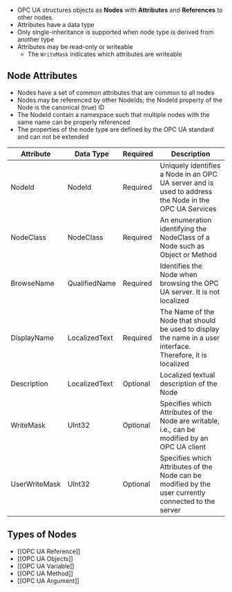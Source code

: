 - OPC UA structures objects as **Nodes** with **Attributes** and **References** to other nodes.
- Attributes have a data type
- Only single-inheritance is supported when node type is derived from another type
- Attributes may be read-only or writeable
	- The `WriteMask` indicates which attributes are writeable

## Node Attributes

- Nodes have a set of common attributes that are common to all nodes
- Nodes may be referenced by other NodeIds; the NodeId property of the Node is the canonical (true) ID
- The NodeId contain a namespace such that multiple nodes with the same name can be properly referenced
- The properties of the node type are defined by the OPC UA standard and can not be extended

| Attribute     | Data Type     | Required | Description                                                                                                  |
| ------------- | ------------- | -------- | ------------------------------------------------------------------------------------------------------------ |
| Nodeld        | Nodeld        | Required | Uniquely identifies a Node in an OPC UA server and is used to address the Node in the OPC UA Services        |
| NodeClass     | NodeClass     | Required | An enumeration identifying the NodeClass of a Node such as Object or Method                                  |
| BrowseName    | QualifiedName | Required | Identifies the Node when browsing the OPC UA server. It is not localized                                     |
| DisplayName   | LocalizedText | Required | The Name of the Node that should be used to display the name in a user interface. Therefore, it is localized |
| Description   | LocalizedText | Optional | Localized textual description of the Node                                                                    |
| WriteMask     | Ulnt32        | Optional | Specifies which Attributes of the Node are writable, i.e., can be modified by an OPC UA client               |
| UserWriteMask | Ulnt32        | Optional | Specifies which Attributes of the Node can be modified by the user currently connected to the server         |

## Types of Nodes

- [[OPC UA Reference]]
- [[OPC UA Objects]]
- [[OPC UA Variable]]
- [[OPC UA Method]]
- [[OPC UA Argument]]

